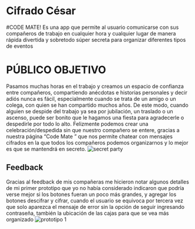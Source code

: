 # Cifrado César

#CODE MATE!
Es una app que permite al usuario comunicarse con sus compañeros de trabajo en cualquier hora y cualquier lugar de manera rápida divertida y sobretodo súper secreta para organizar diferentes tipos de eventos

# PÚBLICO OBJETIVO

Pasamos muchas horas en el trabajo y creamos un espacio de confianza entre compañeros, compartiendo anécdotas e historias personales y   decir adiós nunca es fácil, especialmente cuando se trata de un amigo o un colega, con quien se han compartido muchos años. De este modo, cuando alguien se despide del trabajo ya sea por jubilación, un traslado o un ascenso, puede ser bonito que le hagamos una fiesta para agradecerle o despedirle por todo lo alto.
Felizmente podemos crear una celebración/despedida  sin que nuestro compañero se entere, gracias a  nuestra página “Code Mate ” que nos permite chatear con mensajes cifrados en la que todos los compañeros podemos organizarnos  y lo mejor es que se mantendrá en secreto.
![secret party](https://caracteres-caracteresmx.netdna-ssl.com/wp-content/uploads/2016/12/22/156076/Office-Party-Etiquette.jpg)

## Feedback

Gracias al feedback de mis compañeras me hicieron notar algunos detalles de mi primer prototipo que yo no había considerado indicaron que podría verse mejor si los botones fueran un poco más grandes, y agregar los botones descifrar y cifrar, cuando el usuario se equivoca por tercera vez que solo aparezca el mensaje de error sin la opción de seguir ingresando contraseña, también la ubicación de las cajas para que se vea más organizado
![prototipo 1](https://user-images.githubusercontent.com/51204770/58818440-8f588100-85f3-11e9-84e9-a326e808b452.jpg)
